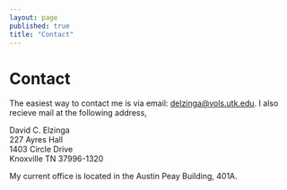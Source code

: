 ```yaml
---
layout: page
published: true
title: "Contact"
---
```


# Contact
The easiest way to contact me is via email: [delzinga@vols.utk.edu](mailto:delzinga@vols.utk.edu). I also recieve mail at the following address,

David C. Elzinga\
227 Ayres Hall\
1403 Circle Drive\
Knoxville TN 37996-1320

My current office is located in the Austin Peay Building, 401A. 

